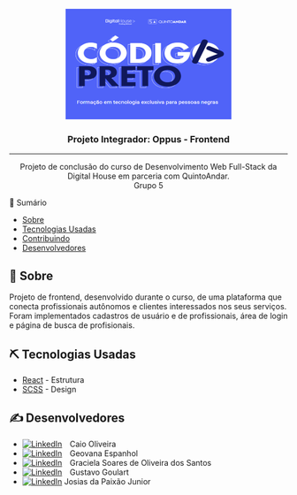 <p align="center">
  <a href="" rel="noopener">
  <img width=300px height=200px src="./src/assets/img/logo-CP.png" alt="Logo do curso"></a>
</p>

<h3 align="center">Projeto Integrador: Oppus - Frontend</h3>

---

<p align="center"> Projeto de conclusão do curso de Desenvolvimento Web Full-Stack da Digital House em parceria com QuintoAndar.
    <br>
  Grupo 5
</p>

📝 Sumário

- [Sobre](#sobre)
- [Tecnologias Usadas](#tecnologias-usadas)
- [Contribuindo](./CONTRIBUTING.md)
- [Desenvolvedores](#desenvolvedores)

## 🧐 Sobre <a name = "sobre"></a>

Projeto de frontend, desenvolvido durante o curso, de uma plataforma que conecta profissionais autônomos e clientes interessados nos seus serviços. Foram implementados cadastros de usuário e de profissionais, área de login e página de busca de profisionais.

## ⛏️ Tecnologias Usadas <a name = "tecnologias-usadas"></a>

- [React](https://pt-br.reactjs.org/) - Estrutura
- [SCSS](https://sass-lang.com/) - Design

## ✍️ Desenvolvedores <a name = "desenvolvedores"></a>

- [![LinkedIn](https://icons.iconarchive.com/icons/papirus-team/papirus-apps/16/github-icon.png "GitHub")](https://github.com/CaioSilvaOliveira) Caio Oliveira
- [![LinkedIn](https://icons.iconarchive.com/icons/papirus-team/papirus-apps/16/github-icon.png "GitHub")](https://github.com/GeovanaEspanhol) Geovana Espanhol
- [![LinkedIn](https://icons.iconarchive.com/icons/papirus-team/papirus-apps/16/github-icon.png "GitHub")](https://github.com/) Graciela Soares de Oliveira dos Santos
- [![LinkedIn](https://icons.iconarchive.com/icons/papirus-team/papirus-apps/16/github-icon.png "GitHub")](https://github.com/ovatsugbp) Gustavo Goulart
- [![LinkedIn](https://icons.iconarchive.com/icons/papirus-team/papirus-apps/16/github-icon.png "GitHub")](https://github.com/1001Josias) Josias da Paixão Junior
